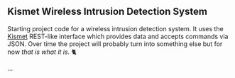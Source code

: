 ## Kismet Wireless Intrusion Detection System


Starting project code for a wireless intrusion detection system. It uses the [Kismet](https://www.kismetwireless.net/) REST-like interface which provides data and accepts commands via JSON. Over time the project will probably turn into something else but for now _that is what it is_. 🐈

...
